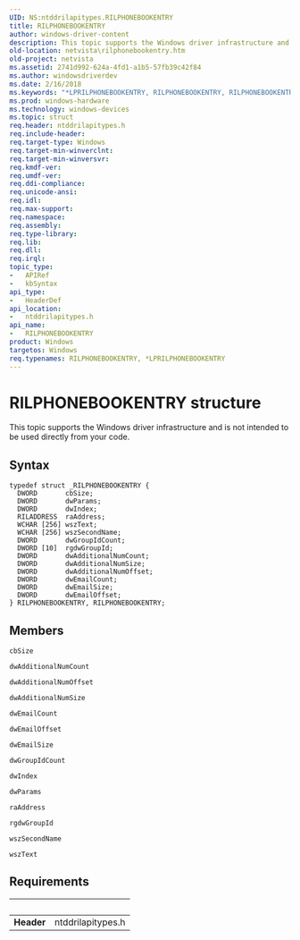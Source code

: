 ```yaml
---
UID: NS:ntddrilapitypes.RILPHONEBOOKENTRY
title: RILPHONEBOOKENTRY
author: windows-driver-content
description: This topic supports the Windows driver infrastructure and is not intended to be used directly from your code.
old-location: netvista\rilphonebookentry.htm
old-project: netvista
ms.assetid: 2741d992-624a-4fd1-a1b5-57fb39c42f84
ms.author: windowsdriverdev
ms.date: 2/16/2018
ms.keywords: "*LPRILPHONEBOOKENTRY, RILPHONEBOOKENTRY, RILPHONEBOOKENTRY structure [Network Drivers Starting with Windows Vista], netvista.rilphonebookentry, ntddrilapitypes/RILPHONEBOOKENTRY"
ms.prod: windows-hardware
ms.technology: windows-devices
ms.topic: struct
req.header: ntddrilapitypes.h
req.include-header: 
req.target-type: Windows
req.target-min-winverclnt: 
req.target-min-winversvr: 
req.kmdf-ver: 
req.umdf-ver: 
req.ddi-compliance: 
req.unicode-ansi: 
req.idl: 
req.max-support: 
req.namespace: 
req.assembly: 
req.type-library: 
req.lib: 
req.dll: 
req.irql: 
topic_type:
-	APIRef
-	kbSyntax
api_type:
-	HeaderDef
api_location:
-	ntddrilapitypes.h
api_name:
-	RILPHONEBOOKENTRY
product: Windows
targetos: Windows
req.typenames: RILPHONEBOOKENTRY, *LPRILPHONEBOOKENTRY
---
```


# RILPHONEBOOKENTRY structure
This topic supports the Windows driver infrastructure and is not intended to be used directly from your code.

## Syntax
````
typedef struct _RILPHONEBOOKENTRY {
  DWORD       cbSize;
  DWORD       dwParams;
  DWORD       dwIndex;
  RILADDRESS  raAddress;
  WCHAR [256] wszText;
  WCHAR [256] wszSecondName;
  DWORD       dwGroupIdCount;
  DWORD [10]  rgdwGroupId;
  DWORD       dwAdditionalNumCount;
  DWORD       dwAdditionalNumSize;
  DWORD       dwAdditionalNumOffset;
  DWORD       dwEmailCount;
  DWORD       dwEmailSize;
  DWORD       dwEmailOffset;
} RILPHONEBOOKENTRY, RILPHONEBOOKENTRY;
````

## Members


`cbSize`



`dwAdditionalNumCount`



`dwAdditionalNumOffset`



`dwAdditionalNumSize`



`dwEmailCount`



`dwEmailOffset`



`dwEmailSize`



`dwGroupIdCount`



`dwIndex`



`dwParams`



`raAddress`



`rgdwGroupId`



`wszSecondName`



`wszText`




## Requirements
| &nbsp; | &nbsp; |
| ---- |:---- |
| **Header** | ntddrilapitypes.h |